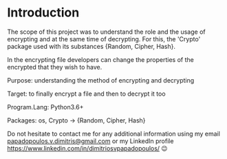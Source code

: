 # Introduction

The scope of this project was to understand the role and the usage of encrypting and at the same time of decrypting. For this, the 'Crypto' package used with its substances {Random, Cipher, Hash}.

In the encrypting file developers can change the properties of the encrypted that they wish to have.


Purpose: understanding the method of encrypting and decrypting

Target: to finally encrypt a file and then to decrypt it too

Program.Lang: Python3.6+

Packages: os, Crypto -> {Random, Cipher, Hash}


Do not hesitate to contact me for any additional information using my email papadopoulos.v.dimitris@gmail.com or my LinkedIn profile https://www.linkedin.com/in/dimitriosvpapadopoulos/ 😉
